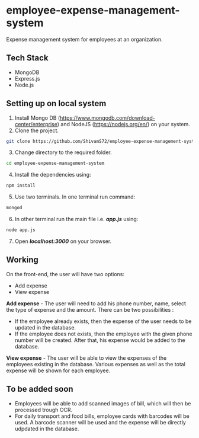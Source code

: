 # employee-expense-management-system
Expense management system for employees at an organization.
## Tech Stack
- MongoDB
- Express.js
- Node.js

## Setting up on local system


1) Install Mongo DB (https://www.mongodb.com/download-center/enterprise) and NodeJS (https://nodejs.org/en/) on your system.
2) Clone the project.

```bash
git clone https://github.com/ShivamS72/employee-expense-management-system.git
```
3) Change directory to the required folder. 

```bash
cd employee-expense-management-system
```
4) Install the dependencies using:
```bash
npm install
```
5) Use two terminals. In one terminal run command:
 ```bash
mongod
``` 
6) In other terminal run the main file i.e. ***app.js*** using:
```bash
node app.js
```
7) Open ***localhost:3000*** on your browser.

## Working
On the front-end, the user will have two options:
- Add expense
- View expense

**Add expense** - The user will need to add his phone number, name, select the type of expense and the amount. There can be two possibilities :
* If the employee already exists, then the expense of the user needs to be updated in the database.
* If the employee does not exists, then the employee with the given phone number will be created. After that, his expense would be added to the database.

**View expense** - The user will be able to view the expenses of the employees existing in the database. Various expenses as well as the total expense will be shown for each employee.

## To be added soon
* Employees will be able to add scanned images of bill, which will then be processed trough OCR.
* For daily transport and food bills, employee cards with barcodes will be used. A barcode scanner will be used and the expense will be directly udpdated in the database.
